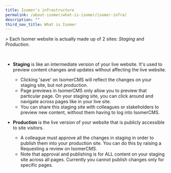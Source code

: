 ```yaml
---
title: Isomer's infrastructure
permalink: /about-isomer/what-is-isomer/isomer-infra/
description: ""
third_nav_title: What is Isomer
---
```

&gt; Each Isomer website is actually made up of 2 sites: *Staging* and *Production*.

<br>

- **Staging** is like an intermediate version of your live website. It's used to preview content changes and updates without affecting the live website.
	- Clicking 'save' on IsomerCMS will reflect the changes on your staging site, but not production.
	- Page previews in IsomerCMS only allow you to preview that particular page. On your staging site, you can click around and navigate across pages like in your live site.
	- You can share this staging site with colleagues or stakeholders to preview new content, without them having to log into IsomerCMS.

- **Production** is the live version of your website that is publicly accessible to site visitors.
	- A colleague must approve all the changes in staging in order to publish them into your production site. You can do this by raising a Requesting a review on IsomerCMS.
	- Note that approval and publishing is for ALL content on your staging site across all pages. Currently you cannot publish changes only for specific pages.